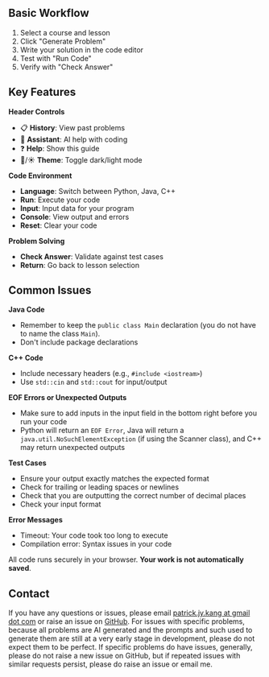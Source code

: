 ## Basic Workflow
1. Select a course and lesson
2. Click "Generate Problem"
3. Write your solution in the code editor
4. Test with "Run Code"
5. Verify with "Check Answer"

## Key Features

**Header Controls**
- 📋 **History**: View past problems
- 💬 **Assistant**: AI help with coding
- ❓ **Help**: Show this guide
- 🌙/☀️ **Theme**: Toggle dark/light mode

**Code Environment**
- **Language**: Switch between Python, Java, C++
- **Run**: Execute your code
- **Input**: Input data for your program
- **Console**: View output and errors
- **Reset**: Clear your code

**Problem Solving**
- **Check Answer**: Validate against test cases
- **Return**: Go back to lesson selection

## Common Issues

**Java Code**
- Remember to keep the `public class Main` declaration (you do not have to name the class `Main`).
- Don't include package declarations

**C++ Code**
- Include necessary headers (e.g., `#include <iostream>`)
- Use `std::cin` and `std::cout` for input/output

**EOF Errors or Unexpected Outputs**

- Make sure to add inputs in the input field in the bottom right before you run your code
- Python will return an `EOF Error`, Java will return a `java.util.NoSuchElementException` (if using the Scanner class), and C++ may return unexpected outputs

**Test Cases**
- Ensure your output exactly matches the expected format
- Check for trailing or leading spaces or newlines
- Check that you are outputting the correct number of decimal places
- Check your input format

**Error Messages**
- Timeout: Your code took too long to execute
- Compilation error: Syntax issues in your code

All code runs securely in your browser. **Your work is not automatically saved**.

## Contact

If you have any questions or issues, please email [patrick.jy.kang at gmail dot com](mailto:patrick.jy.kang@gmail.com) or raise an issue on [GitHub](https://github.com/PatrickJYKang/problem_generator/issues). For issues with specific problems, because all problems are AI generated and the prompts and such used to generate them are still at a very early stage in development, please do not expect them to be perfect. If specific problems do have issues, generally, please do not raise a new issue on GitHub, but if repeated issues with similar requests persist, please do raise an issue or email me.